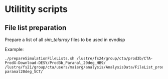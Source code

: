 # Utilitity scripts

## File list preparation

Prepare a list of all *sim_telarray* files to be used in evndisp

Example:
```
./prepareSimulationFileLists.sh /lustre/fs24/group/cta/prod3b/CTA-ProdX-Download-DESY/Prod3b_Paranal_20deg_HB9/ /lustre/fs21/group/cta/users/maierg/analysis/AnalysisData/FileList_prod3b/prod3b-paranal20deg_SCT/
```
